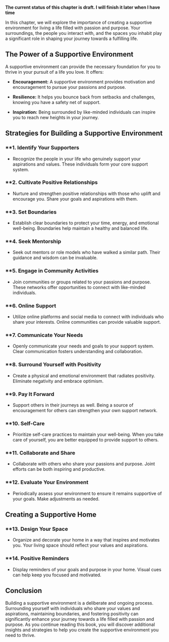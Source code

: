 **The current status of this chapter is draft. I will finish it later when I have time**

In this chapter, we will explore the importance of creating a supportive environment for living a life filled with passion and purpose. Your surroundings, the people you interact with, and the spaces you inhabit play a significant role in shaping your journey towards a fulfilling life.

**The Power of a Supportive Environment**
-----------------------------------------

A supportive environment can provide the necessary foundation for you to thrive in your pursuit of a life you love. It offers:

* **Encouragement:** A supportive environment provides motivation and encouragement to pursue your passions and purpose.

* **Resilience:** It helps you bounce back from setbacks and challenges, knowing you have a safety net of support.

* **Inspiration:** Being surrounded by like-minded individuals can inspire you to reach new heights in your journey.

**Strategies for Building a Supportive Environment**
----------------------------------------------------

### \*\*1. **Identify Your Supporters**

* Recognize the people in your life who genuinely support your aspirations and values. These individuals form your core support system.

### \*\*2. **Cultivate Positive Relationships**

* Nurture and strengthen positive relationships with those who uplift and encourage you. Share your goals and aspirations with them.

### \*\*3. **Set Boundaries**

* Establish clear boundaries to protect your time, energy, and emotional well-being. Boundaries help maintain a healthy and balanced life.

### \*\*4. **Seek Mentorship**

* Seek out mentors or role models who have walked a similar path. Their guidance and wisdom can be invaluable.

### \*\*5. **Engage in Community Activities**

* Join communities or groups related to your passions and purpose. These networks offer opportunities to connect with like-minded individuals.

### \*\*6. **Online Support**

* Utilize online platforms and social media to connect with individuals who share your interests. Online communities can provide valuable support.

### \*\*7. **Communicate Your Needs**

* Openly communicate your needs and goals to your support system. Clear communication fosters understanding and collaboration.

### \*\*8. **Surround Yourself with Positivity**

* Create a physical and emotional environment that radiates positivity. Eliminate negativity and embrace optimism.

### \*\*9. **Pay It Forward**

* Support others in their journeys as well. Being a source of encouragement for others can strengthen your own support network.

### \*\*10. **Self-Care**

* Prioritize self-care practices to maintain your well-being. When you take care of yourself, you are better equipped to provide support to others.

### \*\*11. **Collaborate and Share**

* Collaborate with others who share your passions and purpose. Joint efforts can be both inspiring and productive.

### \*\*12. **Evaluate Your Environment**

* Periodically assess your environment to ensure it remains supportive of your goals. Make adjustments as needed.

**Creating a Supportive Home**
------------------------------

### \*\*13. **Design Your Space**

* Organize and decorate your home in a way that inspires and motivates you. Your living space should reflect your values and aspirations.

### \*\*14. **Positive Reminders**

* Display reminders of your goals and purpose in your home. Visual cues can help keep you focused and motivated.

**Conclusion**
--------------

Building a supportive environment is a deliberate and ongoing process. Surrounding yourself with individuals who share your values and aspirations, maintaining boundaries, and fostering positivity can significantly enhance your journey towards a life filled with passion and purpose. As you continue reading this book, you will discover additional insights and strategies to help you create the supportive environment you need to thrive.

